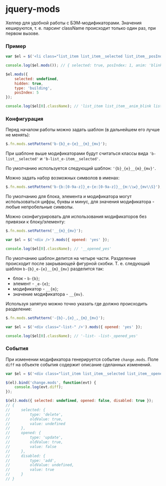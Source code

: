 jquery-mods
===========

Хелпер для удобной работы с БЭМ-модификаторами. Значения кешируются, т. е. парсинг className происходит только один раз, при
первом вызове.

### Пример

```js
var $el = $('<li class="list_item list_item__selected list_item__posIndex_1 list_item__anim_blink" />');

console.log($el.mods()); // { selected: true, posIndex: 1, anim: 'blink' }

$el.mods({
	selected: undefined,
    hidden: true,
    type: 'building',
    posIndex: 5
});

console.log($el[0].className); // 'list_item list_item__anim_blink list_item__hidden list_item__type_building list_item__posIndex_5'
```

### Конфигурация

Перед началом работы можно задать шаблон (в дальнейшем его лучше не менять):
```js
$.fn.mods.setPattern('b-{b}_e-{e}__{m}_{mv}');
```
При шаблоне выше модификаторами будут считаться классы вида `'b-list__selected'` и `'b-list_e-item__selected'`.

По умолчанию используется следующий шаблон: `'{b}_{e}__{m}_{mv}'`.

Можно задать набор возможных символов в именах:
```js
$.fn.mods.setPattern('b-{b:[0-9a-z]}_e-{e:[0-9a-z]}__{m:\\w}_{mv\\S}');
```
По умолчанию для блока, элемента и модификатора могут использоваться цифры, буквы и минус,
для значения модификатора - любые непробельные символы.

Можно сконфигурировать для использования модификаторов без привязки к блоку/элементу:
```js
$.fn.mods.setPattern('__{m}_{mv}');

var $el = $('<div />').mods({ opened: 'yes' });

console.log($el[0].className); // '__opened_yes'
```

По умолчанию шаблон делится на четыре части. Разделение происходит после закрывающей фигурной скобки.
Т. е. следующий шаблон `b-{b}_e-{e}__{m}_{mv}` разделится так:
* блок - `b-{b}`;
* элемент - `_e-{e}`;
* модификатор - `__{m}`;
* значение модификатора - `__{mv}`.

Используя запятую можно точно указать где должно происходить разделение:
```js
$.fn.mods.setPattern('-{b}-,{e}_,_{m}_{mv}');

var $el = $('<div class="-list-" />').mods({ opened: 'yes' });

console.log($el[0].className); // '-list- -list-_opened_yes'
```

### События

При изменении модификатора генерируется событие `change.mods`. Поле `diff` на объекте события содержит описание сделанных изменений.
```js
var $el = $('<div class="list_item list_item__selected list_item__opened" />');

$(el).bind('change.mods', function(evt) {
    console.log(evt.diff);
});

$(el).mods({ selected: undefined, opened: false, disabled: true });
// {
//     selected: {
//         type: 'delete',
//         oldValue: true,
//         value: undefined
//     },
//     opened: {
//         type: 'update',
//         oldValue: true,
//         value: false
//     },
//     disabled: {
//         type: 'add',
//         oldValue: undefined,
//         value: true
//     }
// }
```
